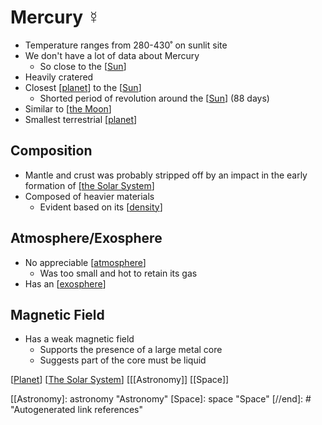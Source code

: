 # Mercury ☿

- Temperature ranges from 280-430˚ on sunlit site
- We don't have a lot of data about Mercury
  - So close to the [[Sun]]
- Heavily cratered
- Closest [[planet]] to the [[Sun]]
  - Shorted period of revolution around the [[Sun]] (88 days)
- Similar to [[the Moon]]
- Smallest terrestrial [[planet]]

## Composition

- Mantle and crust was probably stripped off by an impact in the early formation of [[the Solar System]]
- Composed of heavier materials
  - Evident based on its [[density]]

## Atmosphere/Exosphere

- No appreciable [[atmosphere]]
  - Was too small and hot to retain its gas
- Has an [[exosphere]]

## Magnetic Field

- Has a weak magnetic field
  - Supports the presence of a large metal core
  - Suggests part of the core must be liquid

[[Planet]] [[The Solar System]] [[[Astronomy]] [[Space]]

[//begin]: # "Autogenerated link references for markdown compatibility"
[Sun]: sun "Sun"
[Planet]: planet "Planet"
[the Moon]: the-moon "The Moon"
[the Solar System]: the-solar-system "The Solar System"
[density]: density "Density"
[atmosphere]: atmosphere "Atmosphere"
[exosphere]: exosphere "Exosphere"
[The Solar System]: the-solar-system "The Solar System"
[[Astronomy]: astronomy "Astronomy"
[Space]: space "Space"
[//end]: # "Autogenerated link references"